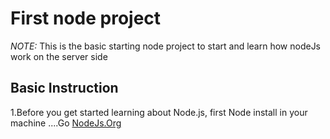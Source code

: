 #  First node project
 _NOTE:_ This is the basic starting node project to start and learn how  nodeJs work on the server side
##  Basic Instruction
1.Before you get started learning about Node.js, first Node install in your machine
....Go [NodeJs.Org](https://nodejs.org)

